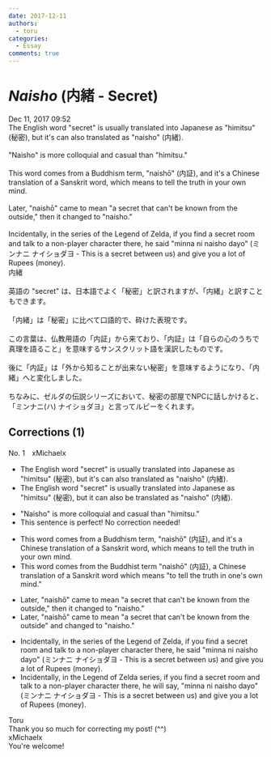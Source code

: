 ```yaml
---
date: 2017-12-11
authors:
  - toru
categories:
  - Essay
comments: true
---
```


# <strong><em>Naisho</strong></em> (内緒 - Secret)
<div class="date">Dec 11, 2017 09:52</div>
<div id="post"><div id="body_show_ori">
The English word "secret" is usually translated into Japanese as "himitsu" (秘密), but it's can also translated as "naisho" (内緒).<br/><br/>"Naisho" is more colloquial and casual than "himitsu."<br/><br/>This word comes from a Buddhism term, "naishō" (内証), and it's a Chinese translation of a Sanskrit word, which means to tell the truth in your own mind.<br/><br/>Later, "naishō" came to mean "a secret that can't be known from the outside," then it changed to "naisho."<br/><br/>Incidentally, in the series of the Legend of Zelda, if you find a secret room and talk to a non-player character there, he said "minna ni naisho dayo" (ミンナニ ナイショダヨ - This is a secret between us) and give you a lot of Rupees (money).
</div></div>

<!-- more -->

<div id="post_ja"><div id="body_show_mo">
内緒<br/><br/>英語の "secret" は、日本語でよく「秘密」と訳されますが、「内緒」と訳すこともできます。<br/><br/>「内緒」は「秘密」に比べて口語的で、砕けた表現です。<br/><br/>この言葉は、仏教用語の「内証」から来ており、「内証」は「自らの心のうちで真理を語ること」を意味するサンスクリット語を漢訳したものです。<br/><br/>後に「内証」は「外から知ることが出来ない秘密」を意味するようになり、「内緒」へと変化しました。<br/><br/>ちなみに、ゼルダの伝説シリーズにおいて、秘密の部屋でNPCに話しかけると、「ミンナニ(ハ) ナイショダヨ」と言ってルピーをくれます。
</div></div>

## Corrections (1)
<div id="block"><div class="first_name"> No. 1　<span class="just_name">xMichaelx</span></div><div id="block2">
<ul class="correction_field">
<li class="incorrect">The English word "secret" is usually translated into Japanese as "himitsu" (秘密), but it's can also translated as "naisho" (内緒).</li>
<li class="corrected correct">
The English word "secret" is usually translated into Japanese as "himitsu" (秘密), but it can also <span class="f_red">be</span> translated as "naisho" (内緒).
</li>
</ul>
<ul class="correction_field">
<li class="incorrect">"Naisho" is more colloquial and casual than "himitsu."</li>
<li class="corrected perfect">This sentence is perfect! No correction needed!</li>
</ul>
<ul class="correction_field">
<li class="incorrect">This word comes from a Buddhism term, "naishō" (内証), and it's a Chinese translation of a Sanskrit word, which means to tell the truth in your own mind.</li>
<li class="corrected correct">
This word comes from <span class="f_red">the</span> <span class="f_red">Buddhist</span> term "naishō" (内証), a Chinese translation of a Sanskrit word which means <span class="f_red">"</span>to tell the truth in <span class="f_red">one's</span> own mind.<span class="f_red">"</span>
</li>
</ul>
<ul class="correction_field">
<li class="incorrect">Later, "naishō" came to mean "a secret that can't be known from the outside," then it changed to "naisho."</li>
<li class="corrected correct">
Later, "naishō" came to mean "a secret that can't be known from the outside" <span class="f_red">and</span> changed to "naisho."
</li>
</ul>
<ul class="correction_field">
<li class="incorrect">Incidentally, in the series of the Legend of Zelda, if you find a secret room and talk to a non-player character there, he said "minna ni naisho dayo" (ミンナニ ナイショダヨ - This is a secret between us) and give you a lot of Rupees (money).</li>
<li class="corrected correct">
Incidentally, in the Legend of Zelda <span class="f_blue">series</span>, if you find a secret room and talk to a non-player character there, he <span class="f_red">will say,</span> "minna ni naisho dayo" (ミンナニ ナイショダヨ - This is a secret between us) and give you a lot of Rupees (money).
</li>
</ul>
</div><div class="name"><span class="just_name">Toru</span><br>
Thank you so much for correcting my post! (^^)
</div>
<div class="name"><span class="just_name">xMichaelx</span><br>
You're welcome!
</div>
</div>
